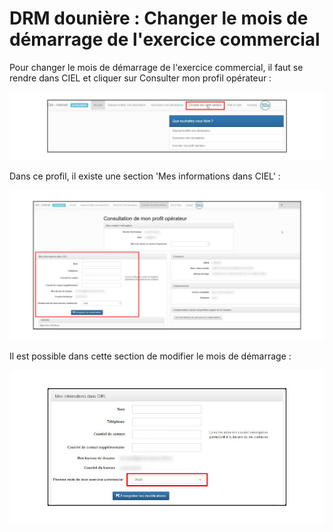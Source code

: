 # DRM dounière : Changer le mois de démarrage de l'exercice commercial

Pour changer le mois de démarrage de l'exercice commercial, il faut se rendre dans CIEL et cliquer sur Consulter mon profil opérateur :

![Profil opérateur en haut à droite](01_LienMonProfil.jpg)

Dans ce profil, il existe une section 'Mes informations dans CIEL' :

![Section mes informations CIEL qui se trouve à droite dans la page Profil](02_MonPofilEnsemble.jpg)

Il est possible dans cette section de modifier le mois de démarrage :

![Champs Premier mois de mon exercice commercial](03_MesInfoCiel.jpg)
